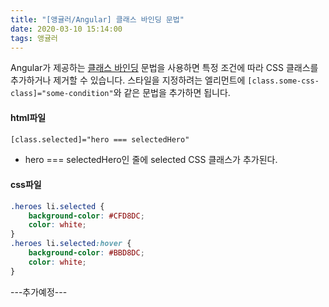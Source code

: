 ```yaml
---
title: "[앵귤러/Angular] 클래스 바인딩 문법"
date: 2020-03-10 15:14:00
tags: 앵귤러
---
```




Angular가 제공하는 [클래스 바인딩](https://angular.kr/guide/template-syntax#class-binding) 문법을 사용하면 특정 조건에 따라 CSS 클래스를 추가하거나 제거할 수 있습니다. 스타일을 지정하려는 엘리먼트에 `[class.some-css-class]="some-condition"`와 같은 문법을 추가하면 됩니다.



#### html파일

```html
[class.selected]="hero === selectedHero"
```

-  hero === selectedHero인 줄에 selected CSS 클래스가 추가된다. 

#### css파일

```css
.heroes li.selected {
    background-color: #CFD8DC;
    color: white;
}
.heroes li.selected:hover {
    background-color: #BBD8DC;
    color: white;
}
```



---추가예정---

